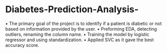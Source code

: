 # Diabetes-Prediction-Analysis-
•	The primary goal of the project is to identify if a patient is diabetic or not based on information provided by the user.
•	Preforming EDA, detecting outliers, renaming the column name. 
•	Training the model by logistic regressor and using standardization.
•	Applied SVC as it gave the best accuracy score.
